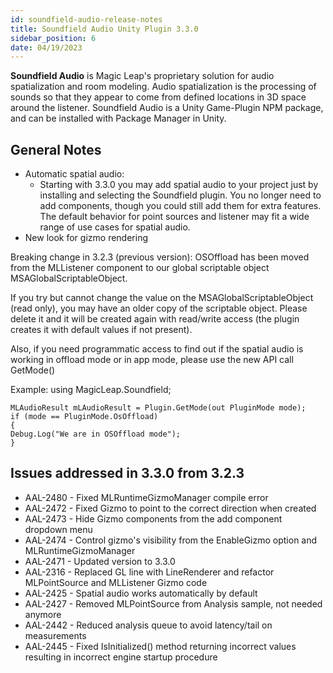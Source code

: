 ```yaml
---
id: soundfield-audio-release-notes
title: Soundfield Audio Unity Plugin 3.3.0
sidebar_position: 6
date: 04/19/2023
---
```


**Soundfield Audio** is Magic Leap's proprietary solution for audio spatialization and room modeling. Audio spatialization is the processing of sounds so that they appear to come from defined locations in 3D space around the listener. Soundfield Audio is a Unity Game-Plugin NPM package, and can be installed with Package Manager in Unity.

## General Notes

- Automatic spatial audio:
  - Starting with 3.3.0 you may add spatial audio to your project just by installing and selecting the Soundfield plugin. You no longer need to add components, though you could still add them for extra features. The default behavior for point sources and listener may fit a wide range of use cases for spatial audio.
- New look for gizmo rendering

Breaking change in 3.2.3 (previous version): OSOffload has been moved from the MLListener component to our global scriptable object MSAGlobalScriptableObject.

If you try but cannot change the value on the MSAGlobalScriptableObject (read only), you may have an older copy of the scriptable object. Please delete it and it will be created again with read/write access (the plugin creates it with default values if not present).

Also, if you need programmatic access to find out if the spatial audio is working in offload mode or in app mode, please use the new API call GetMode()

Example:
using MagicLeap.Soundfield;

```
MLAudioResult mLAudioResult = Plugin.GetMode(out PluginMode mode);
if (mode == PluginMode.OsOffload)
{
Debug.Log("We are in OSOffload mode");
}
```

## Issues addressed in 3.3.0 from 3.2.3

- AAL-2480 - Fixed MLRuntimeGizmoManager compile error
- AAL-2472 - Fixed Gizmo to point to the correct direction when created
- AAL-2473 - Hide Gizmo components from the add component dropdown menu
- AAL-2474 - Control gizmo's visibility from the EnableGizmo option and MLRuntimeGizmoManager
- AAL-2471 - Updated version to 3.3.0
- AAL-2316 - Replaced GL line with LineRenderer and refactor MLPointSource and MLListener Gizmo code
- AAL-2425 - Spatial audio works automatically by default
- AAL-2427 - Removed MLPointSource from Analysis sample, not needed anymore
- AAL-2442 - Reduced analysis queue to avoid latency/tail on measurements
- AAL-2445 - Fixed IsInitialized() method returning incorrect values resulting in incorrect engine startup procedure
